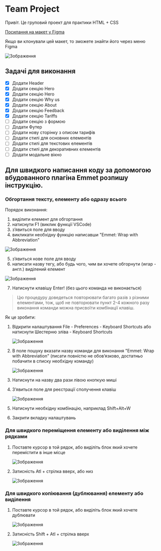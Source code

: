 # Team Project
Привіт. Це груповий проект для практики HTML + CSS

[Посилання на макет у Figma](https://www.figma.com/file/67mnimnDXNldtaekTSsLwh/World.net(2.0)?type=design&mode=design&t=TQtCli48Uzq4xXGI-0)

Якщо ви клонували цей макет, то зможете знайти його через меню Figma

![Зображення](https://i.imgur.com/nHenvLL.png)

## Задачі для виконання
- [X] Додати Header
- [X] Додати секцію Hero
- [X] Додати секцію Hero
- [x] Додати секцію Why us
- [x] Додати секцію About
- [x] Додати секцію Feedback
- [x] Додати секцію Tariffs
- [ ] Додати секцію з формою
- [ ] Додати Футер
- [ ] Додати нову сторінку з описом тарифів
- [ ] Додати стилі для основних елементів
- [ ] Додати стилі для текстових елементів
- [ ] Додати стилі для декоративних елементів
- [ ] Додати модальне вікно

## Для швидкого написання коду за допомогою вбудованного плагіна Emmet розпишу інструкцію.

### Обгортання тексту, елементу або одразу всього
Порядок виконання:
1) виділити елемент для обгортання
2) натиснути F1 (виклик функції VSCode)
3) з’явиться поле для вводу
4) викликати необхідну функцію написавши "Emmet: Wrap with Abbreviation"

![Зображення](https://i.imgur.com/ovetkiR.png)

5) з’явиться нове поле для вводу
6) написати назву тегу, або будь чого, чим ви хочете обгорнути (wrap - англ.) виділений елемент

![Зображення](https://i.imgur.com/dshuydS.png)

7) Натиснути клавішу Enter! (без цього команда не виконається)

> Цю процедуру доведеться повторювати багато разів з різними елементами, тож, щоб не повторювати пункт 2-4 кожного разу виконання команди можна присвоїти комбінації клавіш.

Як це зробити:
1) Відкрити налаштування
   File - Preferences - Keyboard Shortcuts або натиснути Шестерню зліва - Keyboard Shortcuts

   ![Зображення](https://i.imgur.com/poHuoEH.png)

2) В поле пошуку вказати назву команди для виконання "Emmet: Wrap with Abbreviation" (писати повністю не обов’язково, достатньо побачити в списку необхідну команду)

    ![Зображення](https://i.imgur.com/reNI6hG.png)

3) Натиснути на назву два рази лівою кнопкую миші
4) З’явиться поле для реєстрації сполучення клавіш

    ![Зображення](https://i.imgur.com/szVhpgB.png)

5) Натиснути необхідну комбінацію, наприклад Shift+Alt+W
6) Закрити вкладку налаштувань

### Для швидкого переміщення елементу або виділення між рядками
1) Поставте курсор в той рядок, або виділіть блок який хочете перемістити в інше місце

    ![Зображення](https://i.imgur.com/EcGmBbi.png)

2) Затисність Atl + стрілка вверх, або низ

    ![Зображення](https://i.imgur.com/UoKDXf3.png)

### Для швидкого копіювання (дублювання) елементу або виділення
1) Поставте курсор в той рядок, або виділіть блок який хочете дублювати

    ![Зображення](https://i.imgur.com/mUwupLo.png)

2) Затисність Shift + Atl + стрілка вверх

    ![Зображення](https://i.imgur.com/HcDBwqr.png)
